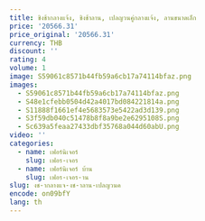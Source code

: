 ```yaml
---
title: ชิงช้ากลางแจ้ง, ชิงช้าลาน, เปลญวนคู่กลางแจ้ง, ลานขนาดเล็ก
price: '20566.31'
price_original: '20566.31'
currency: THB
discount: ''
rating: 4
volume: 1
image: S59061c8571b44fb59a6cb17a74114bfaz.png
images:
  - S59061c8571b44fb59a6cb17a74114bfaz.png
  - S48e1cfebb0504d42a4017bd084221814a.png
  - S11888f1661ef4e5683573e5422ad3d139.png
  - S3f59db040c51478b8f8a9be2e6295108S.png
  - Sc639a5feaa27433dbf35768a044d60abU.png
video: ''
categories:
  - name: เฟอร์นิเจอร์
    slug: เฟอร-เจอร
  - name: เฟอร์นิเจอร์ บ้าน
    slug: เฟอร-เจอร-าน
slug: งช-ากลางแจ-งช-าลาน-เปลญวนค
encode: on09bfY
lang: th
---
```

  